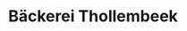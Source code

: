 ---
title: "Bäckerei Thollembeek"
url: /bruchsal/baeckerei-thollembeek-john-bopp-strasse/
shop: Bäckerei
---